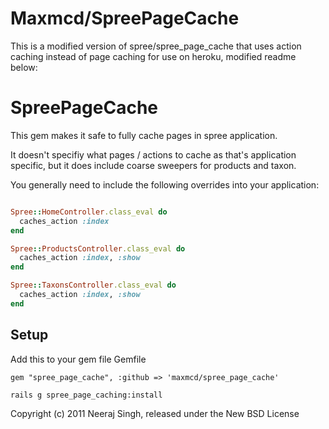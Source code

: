 Maxmcd/SpreePageCache
===========

This is a modified version of spree/spree_page_cache that uses action caching instead of page caching for use on heroku, modified readme below:

SpreePageCache
===========

This gem makes it safe to fully cache pages in spree application.

It doesn't specifiy what pages / actions to cache as that's application specific, but it does include coarse sweepers for products and taxon.

You generally need to include the following overrides into your application:

````ruby

Spree::HomeController.class_eval do
  caches_action :index
end

Spree::ProductsController.class_eval do
  caches_action :index, :show
end

Spree::TaxonsController.class_eval do
  caches_action :index, :show
end

````


Setup
--------------------
Add this to your gem file Gemfile

    gem "spree_page_cache", :github => 'maxmcd/spree_page_cache'

    rails g spree_page_caching:install

Copyright (c) 2011 Neeraj Singh, released under the New BSD License

